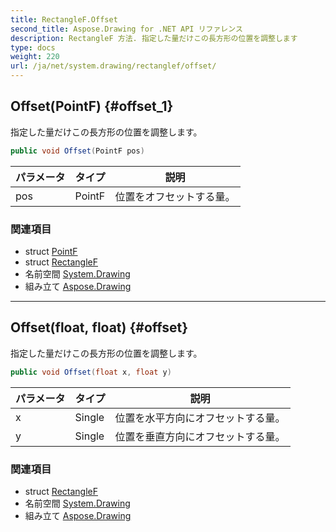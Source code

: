 ```yaml
---
title: RectangleF.Offset
second_title: Aspose.Drawing for .NET API リファレンス
description: RectangleF 方法. 指定した量だけこの長方形の位置を調整します
type: docs
weight: 220
url: /ja/net/system.drawing/rectanglef/offset/
---
```

## Offset(PointF) {#offset_1}

指定した量だけこの長方形の位置を調整します。

```csharp
public void Offset(PointF pos)
```

| パラメータ | タイプ | 説明 |
| --- | --- | --- |
| pos | PointF | 位置をオフセットする量。 |

### 関連項目

* struct [PointF](../../pointf/)
* struct [RectangleF](../)
* 名前空間 [System.Drawing](../../rectanglef/)
* 組み立て [Aspose.Drawing](../../../)

---

## Offset(float, float) {#offset}

指定した量だけこの長方形の位置を調整します。

```csharp
public void Offset(float x, float y)
```

| パラメータ | タイプ | 説明 |
| --- | --- | --- |
| x | Single | 位置を水平方向にオフセットする量。 |
| y | Single | 位置を垂直方向にオフセットする量。 |

### 関連項目

* struct [RectangleF](../)
* 名前空間 [System.Drawing](../../rectanglef/)
* 組み立て [Aspose.Drawing](../../../)


